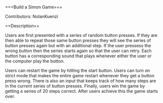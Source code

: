 ===Build a Simon Game===

Contributors: NolanKuenzi

==Description==

Users are first presented with a series of random button presses. If they are then able to repeat those same button presses they will see the series of button presses again but with an additional step. If the user pressess the wrong button then the series starts again so that the user can retry. Each button has a corresponding sound that plays whenever either the user or the computer play the button.

Users can restart the game by hitting the start button. Users can turn on strict mode that makes the entire game restart whenever they get a button press wrong. There is also an input that keeps track of how many steps are in the current series of button presses. Finally, users win the game by getting a series of 20 steps correct. After users achieve this the game starts over.




